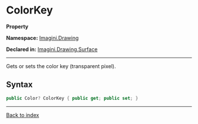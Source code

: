 # ColorKey

**Property**

**Namespace:** [Imagini.Drawing](Imagini.Drawing.md)

**Declared in:** [Imagini.Drawing.Surface](Imagini.Drawing.Surface.md)

------



Gets or sets the color key (transparent pixel).


## Syntax

```csharp
public Color? ColorKey { public get; public set; }
```

------

[Back to index](index.md)